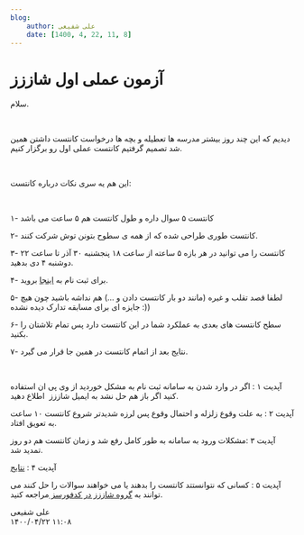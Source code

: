 ```yaml
---
blog:
    author: علی شفیعی
    date: [1400, 4, 22, 11, 8]
---
```

# آزمون عملی اول شاززز

<div class="cnt">
<p>سلام.</p>
<p><br/></p>
<p>دیدیم که این چند روز بیشتر مدرسه ها تعطیله و بچه ها درخواست کانتست داشتن همین شد تصمیم گرفتیم کانتست عملی اول رو برگزار کنیم.</p>
<p><br/></p>
<p>این هم یه سری نکات درباره کانتست:</p>
<p><br/></p>
<p>۱- کانتست ۵ سوال داره و طول کانتست هم ۵ ساعت می باشد</p>
<p>۲- کانتست طوری طراحی شده که از همه ی سطوح بتونن توش شرکت کنند.</p>
<p>۳- کانتست را می توانید در هر بازه ۵ ساعته از ساعت ۱۸ پنجشنبه ۳۰ آذر تا ساعت ۲۲ دوشنبه ۴ دی بدهید.</p>
<p>۴- برای ثبت نام به <a href="http://shaazzz.tk/">اینجا</a> بروید.</p>
<p>۵- لطفا قصد تقلب و غیره (مانند دو بار کانتست دادن و ...) هم نداشه باشید چون هیچ جایزه ای برای مسابقه تدارک دیده نشده :))</p>
<p>۶- سطح کانتست های بعدی به عملکرد شما در این کانتست دارد پس تمام تلاشتان را بکنید.</p>
<p>۷- نتایج بعد از اتمام کانتست در همین جا قرار می گیرد.</p>
<p><br/></p>
<p>آپدیت ۱ : اگر در وارد شدن به سامانه ثبت نام به مشکل خوردید از وی پی ان استفاده کنید اگر باز هم حل نشد به ایمیل شاززز  اطلاع دهید.</p>
<p>آپدیت ۲ : به علت وقوع زلزله و احتمال وقوع پس لرزه شدیدتر شروع کانتست ۱۰ ساعت به تعویق افتاد.</p>
<p>آپدیت ۳ :‌مشکلات ورود به سامانه به طور کامل رفع شد و زمان کانتست هم دو روز تمدید شد.</p>
<p>آپدیت ۴ :‌ <a href="http://s8.picofile.com/file/8315224484/Ranking.html.html" target="_blank">نتایج</a></p>
<p>آپدیت ۵ :‌ کسانی که نتوانستتد کانتست را بدهند یا می خواهند سوالات را حل کنند می توانند به <a href="http://codeforces.com/group/W2YvE0cOoh/contests" target="_blank">گروه شاززز در کدفورسز </a>مراجعه کنید.</p>
</div>

<div class="blog-info">
    <div class="blog-author">علی شفیعی</div>
    <div class="blog-date">۱۴۰۰/۰۴/۲۲ ۱۱:۰۸</div>
</div>

